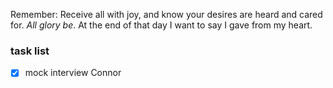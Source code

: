 
Remember:
	Receive all with joy, and know your desires are heard and cared for. *All glory be*.
	At the end of that day I want to say I gave from my heart.

### task list
- [x] mock interview Connor

